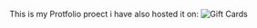 This is my Protfolio proect i have also hosted it on:
![Gift Cards](https://user-images.githubusercontent.com/93855880/218016722-3df5fb4c-7b8a-408f-959d-949c642f39b6.png)
